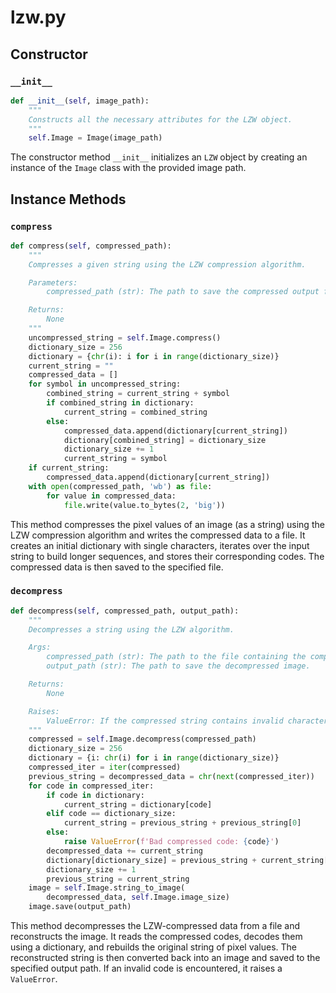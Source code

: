 # lzw.py

## Constructor

### `__init__`

```python
def __init__(self, image_path):
    """
    Constructs all the necessary attributes for the LZW object.
    """
    self.Image = Image(image_path)
```

The constructor method `__init__` initializes an `LZW` object by creating an instance of the `Image` class with the provided image path.

## Instance Methods

### `compress`

```python
def compress(self, compressed_path):
    """
    Compresses a given string using the LZW compression algorithm.

    Parameters:
        compressed_path (str): The path to save the compressed output file.

    Returns:
        None
    """
    uncompressed_string = self.Image.compress()
    dictionary_size = 256
    dictionary = {chr(i): i for i in range(dictionary_size)}
    current_string = ""
    compressed_data = []
    for symbol in uncompressed_string:
        combined_string = current_string + symbol
        if combined_string in dictionary:
            current_string = combined_string
        else:
            compressed_data.append(dictionary[current_string])
            dictionary[combined_string] = dictionary_size
            dictionary_size += 1
            current_string = symbol
    if current_string:
        compressed_data.append(dictionary[current_string])
    with open(compressed_path, 'wb') as file:
        for value in compressed_data:
            file.write(value.to_bytes(2, 'big'))
```

This method compresses the pixel values of an image (as a string) using the LZW compression algorithm and writes the compressed data to a file. It creates an initial dictionary with single characters, iterates over the input string to build longer sequences, and stores their corresponding codes. The compressed data is then saved to the specified file.

### `decompress`

```python
def decompress(self, compressed_path, output_path):
    """
    Decompresses a string using the LZW algorithm.

    Args:
        compressed_path (str): The path to the file containing the compressed string.
        output_path (str): The path to save the decompressed image.

    Returns:
        None

    Raises:
        ValueError: If the compressed string contains invalid characters.
    """
    compressed = self.Image.decompress(compressed_path)
    dictionary_size = 256
    dictionary = {i: chr(i) for i in range(dictionary_size)}
    compressed_iter = iter(compressed)
    previous_string = decompressed_data = chr(next(compressed_iter))
    for code in compressed_iter:
        if code in dictionary:
            current_string = dictionary[code]
        elif code == dictionary_size:
            current_string = previous_string + previous_string[0]
        else:
            raise ValueError(f'Bad compressed code: {code}')
        decompressed_data += current_string
        dictionary[dictionary_size] = previous_string + current_string[0]
        dictionary_size += 1
        previous_string = current_string
    image = self.Image.string_to_image(
        decompressed_data, self.Image.image_size)
    image.save(output_path)
```

This method decompresses the LZW-compressed data from a file and reconstructs the image. It reads the compressed codes, decodes them using a dictionary, and rebuilds the original string of pixel values. The reconstructed string is then converted back into an image and saved to the specified output path. If an invalid code is encountered, it raises a `ValueError`.
